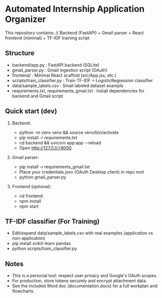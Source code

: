 # Automated Internship Application Organizer

This repository contains:
// Backend (FastAPI) + Gmail parser + React frontend (minimal) + TF-IDF training script

## Structure

- backend/app.py : FastAPI backend (SQLite)
- gmail_parser.py : Gmail ingestion script (OAuth)
- frontend/ : Minimal React scaffold (src/App.jsx, etc.)
- scripts/train_classifier.py : Train TF-IDF + LogisticRegression classifier
- data/sample_labels.csv : Small labeled dataset example
- requirements.txt, requirements_gmail.txt : Install dependencies for backend and Gmail script

## Quick start (dev)

1. Backend:
   - python -m venv venv && source venv/bin/activate
   - pip install -r requirements.txt
   - cd backend && uvicorn app:app --reload
   - Open http://127.0.0.1:8000

2. Gmail parser:
   - pip install -r requirements_gmail.txt
   - Place your credentials.json (OAuth Desktop client) in repo root
   - python gmail_parser.py

3. Frontend (optional):
   - cd frontend
   - npm install
   - npm start

## TF-IDF classifier (For Training)

- Edit/expand data/sample_labels.csv with real examples (application vs non-application)
- pip install scikit-learn pandas
- python scripts/train_classifier.py

## Notes

- This is a personal tool: respect user privacy and Google's OAuth scopes.
- For production, store tokens securely and encrypt attachment data.
- See the included Word doc (documentation.docx) for a full workplan and flowcharts.
